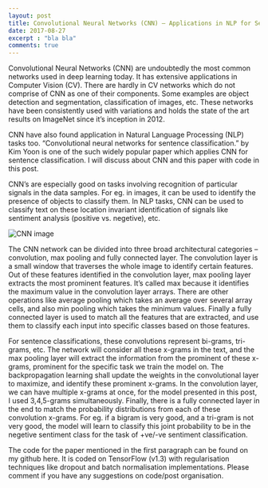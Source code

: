 ```yaml
---
layout: post
title: Convolutional Neural Networks (CNN) – Applications in NLP for Sentence Classification
date: 2017-08-27
excerpt : "bla bla"
comments: true
---
```



Convolutional Neural Networks (CNN) are undoubtedly the most common networks used in deep learning today. It has extensive applications in Computer Vision (CV). There are hardly in CV networks which do not comprise of CNN as one of their components. Some examples are object detection and segmentation, classification of images, etc. These networks have been consistently used with variations and holds the state of the art results on ImageNet since it’s inception in 2012.

CNN have also found application in Natural Language Processing (NLP) tasks too. “Convolutional neural networks for sentence classification.” by Kim Yoon is one of the such widely popular paper which applies CNN for sentence classification. I will discuss about CNN and this paper with code in this post.

CNN’s are especially good on tasks involving recognition of particular signals in the  data samples. For eg. in images, it can be used to identify the presence of objects to classify them. In NLP tasks, CNN can be used to classify text on these location invariant identification of signals like sentiment analysis (positive vs. negetive), etc.

![CNN image]({{site.url}}/images/CNN-for-sentence-classification.png)

The CNN network can be divided into three broad architectural categories – convolution, max pooling and fully connected layer. The convolution layer is a small window that traverses the whole image to identify certain features. Out of these features identified in the convolution layer, max pooling layer extracts the most prominent features. It’s called max because it identifies the maximum value in the convolution layer arrays. There are other operations like average pooling which takes an average over several array cells, and also min pooling which takes the minimum values. Finally a fully connected layer is used to match all the features that are extracted, and use them to classify each input into specific classes based on those features.

For sentence classifications, these convolutions represent bi-grams, tri-grams, etc. The network will consider all these x-grams in the text, and the max pooling layer will extract the information from the prominent of these x-grams, prominent for the specific task we train the model on. The backpropagation learning shall update the weights in the convolutional layer to maximize, and identify these prominent x-grams. In the convolution layer, we can have multiple x-grams at once, for the model presented in this post, I used 3,4,5-grams simultaneously. Finally, there is a fully connected layer in the end to match the probability distributions from each of these convolution x-grams. For eg. if a bigram is very good, and a tri-gram is not very good, the model will learn to classify this joint probability to be in the negetive sentiment class for the task of +ve/-ve sentiment classification.

The code for the paper mentioned in the first paragraph can be found on my github here. It is coded on TensorFlow (v1.3) with regularisation techniques like dropout and batch normalisation implementations. Please comment if you have any suggestions on code/post organisation.
